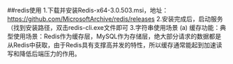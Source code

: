 ##redis使用
1.下载并安装Redis-x64-3.0.503.msi，地址：https://github.com/MicrosoftArchive/redis/releases
2.安装完成后，启动服务（找到安装路径，双击redis-cli.exe文件即可
3.字符串使用场景
(a) 缓存功能：典型使用场景：Redis作为缓存层，MySQL作为存储层，绝大部分请求的数据都是从Redis中获取，由于Redis具有支撑高并发的特性，所以缓存通常能起到加速读写和降低后端压力的作用。
